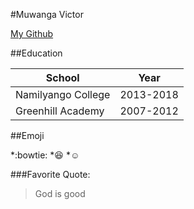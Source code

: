 #Muwanga Victor

[My Github](https://github.com/Mubeezi/HelloGit)

##Education

School | Year
------------ | -------------
Namilyango College | 2013-2018
Greenhill Academy | 2007-2012

##Emoji

*:bowtie:
*:laughing:
*:relaxed:

###Favorite Quote:

>God is good
